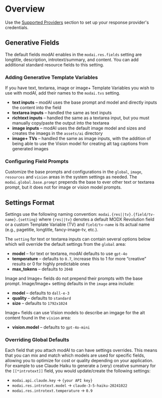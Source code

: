 # Overview

Use the [Supported Providers](Supported-Providers.md) section to set up your response provider's credentials.

## Generative Fields

The default fields modAI enables in the `modai.res.fields` setting are longtitle, description, introtext/summary, and content. You can add additional standard resource fields to this setting.

### Adding Generative Template Variables

If you have text, textarea, image or image+ Template Variables you wish to use with modAI, add their names to the `modai.tvs` setting.

- **text inputs** – modAI uses the base prompt and model and directly inputs the content into the field
- **textarea inputs** – handled the same as text inputs
- **richtext inputs** – handled the same as a textarea input, but you must manually copy/paste the output into the textarea
- **image inputs** – modAI uses the default image model and sizes and creates the imaegs in the `assets/ai` directory
- **image+ TVs** – handled the same as image inputs, with the addition of being able to use the Vision model for creating alt tag captions from generated images


### Configuring Field Prompts

Customize the base prompts and configurations in the `global`, `image`, `resources` and `vision` areas in the system settings as needed. The `modai.global.base.prompt` prepends the base to ever other text or textarea prompt, but it does not for image or vision model prompts.

## Settings Format

Settings use the following naming convention: `modai.{res||tv}.{field/tv-name}.{setting}` where `{res||tv}` denotes a default MODX Revolution field or a custom Template Variable (TV) and `field/tv-name` is its actual name (e.g., pagetitle, longtitle, fancy-image-tv, etc.).

The `setting` for text or textarea inputs can contain several options below which will override the default settings from the `global` area:

- **model** – for text or textarea, modAI defaults to use `gpt-4o`
- **temperature** – defaults to `0.7`, increase this to 1 for more “creative” results or 0 for highly predictable ones
- **max_tokens** – defaults to `2048`

Image and Image+ fields do not prepend their prompts with the base prompt. Image/Image+ setting defaults in the `image` area include:

- **model** – defaults to `dall-e-3`
- **quality** – defaults to `standard`
- **size** – defaults to `1792x1024`

Image+ fields can use Vision models to describe an imgage for the alt content found in the `vision` area:

- **vision.model** – defaults to `gpt-4o-mini`

### Overriding Global Defaults

Each field that you attach modAI to can have settings overrides. This means that you can mix and match which models are used for specific fields, allowing you to optimize for cost or quality depending on your application. For example to use Claude Haiku to generate a (very) creative summary for the `[[*introtext]]` field, you would update/create the following settings:

- `modai.api.claude.key` → `{your API key}`
- `modai.res.introtext.model` → `claude-3-5-haiku-20241022`
- `modai.res.introtext.temperature` → `0.9`
